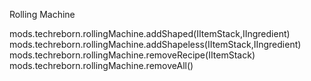 Rolling Machine

mods.techreborn.rollingMachine.addShaped(IItemStack,IIngredient)
mods.techreborn.rollingMachine.addShapeless(IItemStack,IIngredient)
mods.techreborn.rollingMachine.removeRecipe(IItemStack)
mods.techreborn.rollingMachine.removeAll()
